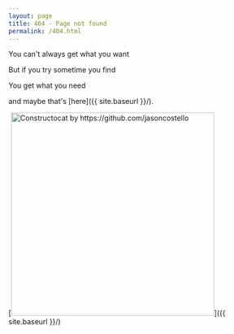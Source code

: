 ```yaml
---
layout: page
title: 404 - Page not found
permalink: /404.html
---
```


You can't always get what you want

But if you try sometime you find

You get what you need

and maybe that's [here]({{ site.baseurl }}/).

[<img src="{{ site.baseurl }}/images/404.jpg" alt="Constructocat by https://github.com/jasoncostello" style="width: 400px;"/>]({{ site.baseurl }}/)
